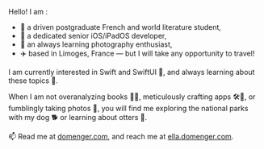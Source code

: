 Hello! I am :
 - 📖 a driven postgraduate French and world literature student,
 - 📱 a dedicated senior iOS/iPadOS developer,
 - 📸 an always learning photography enthusiast,
 - ✈️ based in Limoges, France — but I will take any opportunity to travel!

I am currently interested in Swift and SwiftUI 👀, and always learning about these topics 🌱.

When I am not overanalyzing books 🧠🔥, meticulously crafting apps 🛠📱, or fumblingly taking photos 🌆, you will find me exploring the national parks with my dog 🐕 or learning about otters 🦦.

📫 Read me at [domenger.com](https://domenger.com), and reach me at [ella.domenger.com](https://ella.domenger.com).

<!---
elladomenger/elladomengerdomenger is a ✨ special ✨ repository because its `README.md` (this file) appears on your GitHub profile.
You can click the Preview link to take a look at your changes.
--->
